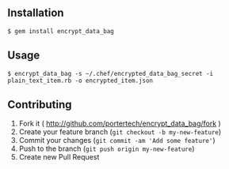 ## Installation

```
$ gem install encrypt_data_bag
```

## Usage

```
$ encrypt_data_bag -s ~/.chef/encrypted_data_bag_secret -i plain_text_item.rb -o encrypted_item.json
```

## Contributing

1. Fork it ( http://github.com/portertech/encrypt_data_bag/fork )
2. Create your feature branch (`git checkout -b my-new-feature`)
3. Commit your changes (`git commit -am 'Add some feature'`)
4. Push to the branch (`git push origin my-new-feature`)
5. Create new Pull Request
